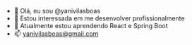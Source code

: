 - 👋 Olá, eu sou @yanivilasboas
- 👀 Estou interessada em me desenvolver profissionalmente
- 🌱 Atualmente estou aprendendo React e Spring Boot
- 📫 yanivilasboas@gmail.com

<!---
yanivilasboas/yanivilasboas is a ✨ special ✨ repository because its `README.md` (this file) appears on your GitHub profile.
You can click the Preview link to take a look at your changes.
--->
